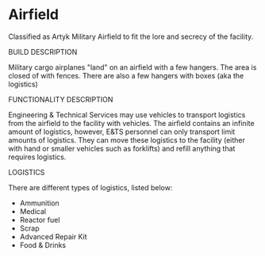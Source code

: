 # Airfield

Classified as Artyk Military Airfield to fit the lore and secrecy of the facility.

BUILD DESCRIPTION

Military cargo airplanes "land" on an airfield with a few hangers. The area is closed of with fences. There are also a few hangers with boxes (aka the logistics)

FUNCTIONALITY DESCRIPTION

Engineering & Technical Services may use vehicles to transport logistics from the airfield to the facility with vehicles. The airfield contains an infinite amount of logistics, however, E&TS personnel can only transport limit amounts of logistics. They can move these logistics to the facility (either with hand or smaller vehicles such as forklifts) and refill anything that requires logistics.

LOGISTICS

There are different types of logistics, listed below:

- Ammunition
- Medical
- Reactor fuel
- Scrap
- Advanced Repair Kit
- Food & Drinks
